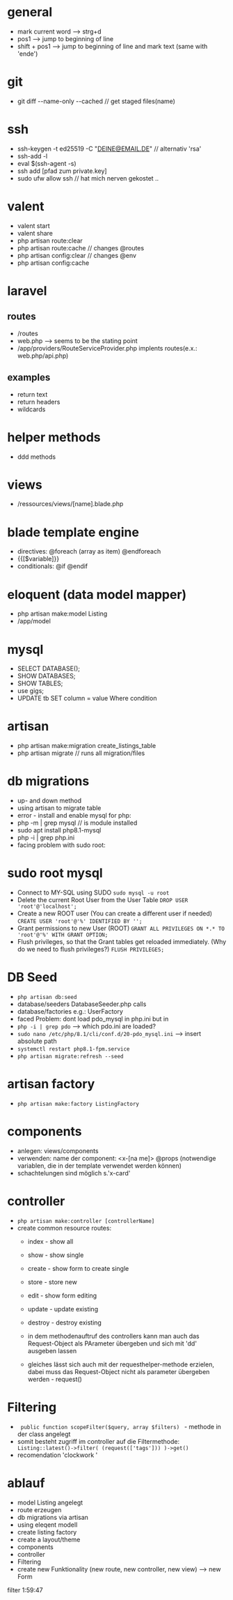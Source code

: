 # general 
* mark current word --> strg+d
* pos1 --> jump to beginning of line
* shift + pos1 --> jump to beginning of line and mark text (same with 'ende')

# git
* git diff --name-only --cached // get staged files(name)


# ssh
* ssh-keygen -t ed25519 -C "DEINE@EMAIL.DE" // alternativ 'rsa'
* ssh-add -l
* eval $(ssh-agent -s)
* ssh add [pfad zum private.key]
* sudo ufw allow ssh // hat mich nerven gekostet ..

# valent
* valent start
* valent share
* php artisan route:clear
* php artisan route:cache // changes @routes
* php artisan config:clear // changes @env
* php artisan config:cache

# laravel
## routes
* /routes
* web.php --> seems to be the stating point
* /app/providers/RouteServiceProvider.php implents routes(e.x.: web.php/api.php)

## examples
* return text
* return headers
* wildcards

# helper methods
* ddd methods

# views
* /ressources/views/[name].blade.php

# blade template engine
* directives: @foreach (array as item) @endforeach
* {{[$variable]}}
* conditionals: @if @endif

# eloquent (data model mapper)
* php artisan make:model Listing
* /app/model

# mysql
* SELECT DATABASE();
* SHOW DATABASES;
* SHOW TABLES;
* use gigs;
* UPDATE tb SET column = value Where condition

# artisan
* php artisan make:migration create_listings_table
* php artisan migrate // runs all migration/files

# db migrations
* up- and down method
* using artisan to migrate table
* error - install and enable mysql for php:
* php -m | grep mysql // is module installed
* sudo apt install php8.1-mysql
* php -i | grep php.ini
* facing problem with sudo root:

# sudo root mysql
* Connect to MY-SQL using SUDO
``` sudo mysql -u root ```
* Delete the current Root User from the User Table
``` DROP USER 'root'@'localhost'; ```
* Create a new ROOT user (You can create a different user if needed)
``` CREATE USER 'root'@'%' IDENTIFIED BY ''; ```
* Grant permissions to new User (ROOT)
``` GRANT ALL PRIVILEGES ON *.* TO 'root'@'%' WITH GRANT OPTION; ```
* Flush privileges, so that the Grant tables get reloaded immediately. (Why do we need to flush privileges?)
``` FLUSH PRIVILEGES; ```

# DB Seed
* ``` php artisan db:seed ```
* database/seeders DatabaseSeeder.php calls 
* database/factories e.g.: UserFactory
* faced Problem: dont load pdo_mysql in php.ini but in
* ``` php -i | grep pdo ``` --> which pdo.ini are loaded?
* ``` sudo nano /etc/php/8.1/cli/conf.d/20-pdo_mysql.ini ``` --> insert absolute path
* ``` systemctl restart php8.1-fpm.service  ```
* ``` php artisan migrate:refresh --seed ``` 

# artisan factory
* ``` php artisan make:factory ListingFactory ```

# components
* anlegen: views/components
* verwenden: name der component: <x-[na me]> @props (notwendige variablen, die in der template verwendet werden können)
* schachtelungen sind möglich s.'x-card'

# controller
* ``` php artisan make:controller [controllerName] ```
* create common resource routes:
    * index - show all
    * show -  show single
    * create - show form to create single
    * store - store new 
    * edit - show form editing 
    * update - update existing
    * destroy - destroy existing

    * in dem methodenauftruf des controllers kann man auch das Request-Object als PArameter übergeben und sich mit 'dd' ausgeben lassen
    * gleiches lässt sich auch mit der requesthelper-methode erzielen, dabei muss das Request-Object nicht als parameter übergeben werden - request()


# Filtering 
*  ```  public function scopeFilter($query, array $filters)  ``` - methode in der class angelegt
* somit besteht zugriff im controller auf die Filtermethode: ```  Listing::latest()->filter( (request(['tags'])) )->get()  ```
* recomendation 'clockwork '


# ablauf
* model Listing angelegt
* route erzeugen
* db migrations via artisan
* using eleqent modell
* create listing factory
* create a layout/theme
* components
* controller
* Filtering
* create new Funktionality (new route, new controller, new view) --> new Form



filter
1:59:47
